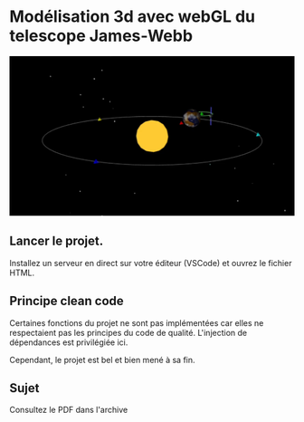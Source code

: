 # Modélisation 3d avec webGL du telescope James-Webb

![image du projet](archive/data/exemple_resultat_tp2.png)

## Lancer le projet.

Installez un serveur en direct sur votre éditeur (VSCode) et ouvrez le fichier HTML.

## Principe clean code

Certaines fonctions du projet ne sont pas implémentées car elles ne respectaient pas les principes du code de qualité. L'injection de dépendances est privilégiée ici.

Cependant, le projet est bel et bien mené à sa fin.

## Sujet

Consultez le PDF dans l'archive
